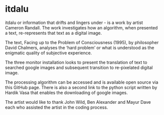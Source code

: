# itdalu
itdalu or information that drifts and lingers under - is a work by artist Cameron Randall. The work investigates how an algorithm, when presented a text, re-represents that text as a digital image. 

The text, Facing up to the Problem of Consciousness (1995), by philosopher David Chalmers, analyses the ‘hard problem’ or what is understood as the enigmatic quality of subjective experience.

The three monitor installation looks to present the translation of text to searched google images and subsequent transition to re-pixelated digital image.  

The processing algorithm can be accessed and is available open source via this GitHub page. There is also a second link to the python script written by Hardik Vasa that enables the downloading of google images. 

The artist would like to thank John Wild, Ben Alexander and Mayur Dave each who assisted the artist in the coding process. 

